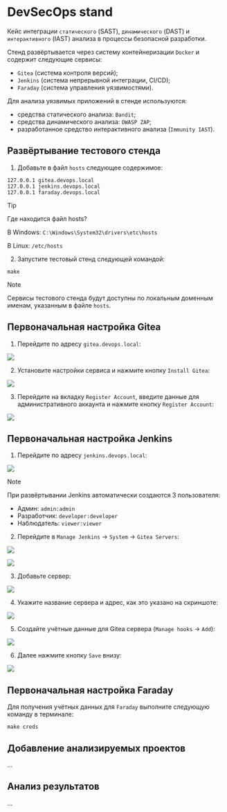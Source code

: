 # DevSecOps stand

Кейс интеграции `статического` (SAST), `динамического` (DAST) и `интерактивного` (IAST) анализа в процессы безопасной разработки.

Стенд развёртывается через систему контейнеризации `Docker` и содержит следующие сервисы:

- `Gitea` (система контроля версий);
- `Jenkins` (система непрерывной интеграции, CI/CD);
- `Faraday` (система управления уязвимостями).

Для анализа уязвимых приложений в стенде используются:

- средства статического анализа: `Bandit`;
- средства динамического анализа: `OWASP ZAP`;
- разработанное средство интерактивного анализа (`Immunity IAST`).

## Развёртывание тестового стенда

1. Добавьте в файл `hosts` следующее содержимое:

```
127.0.0.1 gitea.devops.local
127.0.0.1 jenkins.devops.local
127.0.0.1 faraday.devops.local
```

> [!TIP]
> Где находится файл hosts?
> 
> В Windows: `C:\Windows\System32\drivers\etc\hosts`
> 
> В Linux: `/etc/hosts`

2. Запустите тестовый стенд следующей командой:

```shell
make
```

> [!NOTE]
> Сервисы тестового стенда будут доступны по локальным доменным именам, указанным в файле `hosts`.

## Первоначальная настройка Gitea

1. Перейдите по адресу `gitea.devops.local`:

![](assets/gitea_1.png)

2. Установите настройки сервиса и нажмите кнопку `Install Gitea`:

![](assets/gitea_2.png)

3. Перейдите на вкладку `Register Account`, введите данные для административного аккаунта и нажмите кнопку `Register Account`:

![](assets/gitea_3.png)

## Первоначальная настройка Jenkins

1. Перейдите по адресу `jenkins.devops.local`:

![](assets/jenkins_1.png)

> [!NOTE]
> При развёртывании Jenkins автоматически создаются 3 пользователя:
> - Админ: `admin:admin`
> - Разработчик: `developer:developer`
> - Наблюдатель: `viewer:viewer`

2. Перейдите в `Manage Jenkins` -> `System` -> `Gitea Servers`:

![](assets/jenkins_2.png)

![](assets/jenkins_3.png)

3. Добавьте сервер:

![](assets/jenkins_4.png)

4. Укажите название сервера и адрес, как это указано на скриншоте:

![](assets/jenkins_5.png)

5. Создайте учётные данные для Gitea сервера (`Manage hooks` -> `Add`):

![](assets/jenkins_6.png)

6. Далее нажмите кнопку `Save` внизу:

![](assets/jenkins_7.png)

## Первоначальная настройка Faraday

Для получения учётных данных для `Faraday` выполните следующую команду в терминале:

```shell
make creds
```

## Добавление анализируемых проектов

...

## Анализ результатов

...
